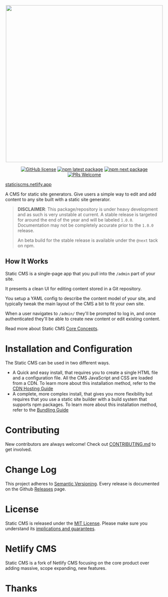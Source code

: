<div align="center">
  <img src="static-cms-logo.png" width="500px" />

[![GitHub license](https://img.shields.io/badge/license-MIT-blue.svg)](https://github.com/StaticJsCMS/static-cms/blob/main/LICENSE)
[![npm latest package](https://img.shields.io/npm/v/@staticcms/core/latest.svg)](https://www.npmjs.com/package/@staticcms/core)
[![npm next package](https://img.shields.io/npm/v/@staticcms/core/next.svg)](https://www.npmjs.com/package/@staticcms/core/v/next)
[![PRs Welcome](https://img.shields.io/badge/PRs-welcome-brightgreen.svg)](https://github.com/StaticJsCMS/static-cms/blob/main/CONTRIBUTING.md)

</div>

[staticjscms.netlify.app](https://staticjscms.netlify.app/) 

A CMS for static site generators. Give users a simple way to edit
and add content to any site built with a static site generator.

> **DISCLAIMER**: This package/repository is under heavy development and as such is very unstable at current. A stable release is targeted for around the end of the year and will be labeled `1.0.0`. Documentation may not be completely accurate prior to the `1.0.0` release.
>
> An beta build for the stable release is available under the `@next` tack on npm.

## How It Works

Static CMS is a single-page app that you pull into the `/admin` part of your site.

It presents a clean UI for editing content stored in a Git repository.

You setup a YAML config to describe the content model of your site, and typically
tweak the main layout of the CMS a bit to fit your own site.

When a user navigates to `/admin/` they'll be prompted to log in, and once authenticated
they'll be able to create new content or edit existing content.

Read more about Static CMS [Core Concepts](https://staticjscms.netlify.app/docs/intro/).

# Installation and Configuration

The Static CMS can be used in two different ways.

* A Quick and easy install, that requires you to create a single HTML file and a configuration file. All the CMS JavaScript and CSS are loaded from a CDN.
  To learn more about this installation method, refer to the [CDN Hosting Guide](https://staticjscms.netlify.app/docs/add-to-your-site-cdn/)
* A complete, more complex install, that gives you more flexibility but requires that you use a static site builder with a build system that supports npm packages.
  To learn more about this installation method, refer to the [Bundling Guide](https://staticjscms.netlify.app/docs/add-to-your-site-bundling/)

# Contributing

New contributors are always welcome! Check out [CONTRIBUTING.md](https://github.com/StaticJsCMS/static-cms/blob/main/CONTRIBUTING.md) to get involved.

# Change Log

This project adheres to [Semantic Versioning](http://semver.org/).
Every release is documented on the Github [Releases](https://github.com/StaticJsCMS/static-cms/releases) page.

# License

Static CMS is released under the [MIT License](LICENSE).
Please make sure you understand its [implications and guarantees](https://writing.kemitchell.com/2016/09/21/MIT-License-Line-by-Line.html).

# Netlify CMS

Static CMS is a fork of Netlify CMS focusing on the core product over adding massive, scope expanding, new features.

# Thanks
